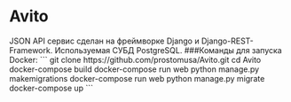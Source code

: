 <h1> Avito </h1>
JSON API сервис сделан на фреймворке Django и Django-REST-Framework. Используемая СУБД PostgreSQL.
###Команды для запуска Docker:
```
git clone https://github.com/prostomusa/Avito.git
cd Avito
docker-compose build
docker-compose run web python manage.py makemigrations
docker-compose run web python manage.py migrate
docker-compose up
```
